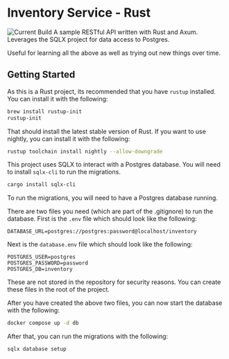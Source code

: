 # Inventory Service - Rust

![Current Build](https://github.com/tdrozdowski/inventory-servce-rs/actions/workflows/rust.yml/badge.svg)
A sample RESTful API written with Rust and Axum. Leverages the SQLX project for data access to Postgres.

Useful for learning all the above as well as trying out new things over time.

## Getting Started

As this is a Rust project, its recommended that you have `rustup` installed. You can install it with the following:

```bash
brew install rustup-init
rustup-init
```

That should install the latest stable version of Rust. If you want to use nightly, you can install it with the
following:

```bash
rustup toolchain install nightly --allow-downgrade
```

This project uses SQLX to interact with a Postgres database. You will need to install `sqlx-cli` to run the migrations.

```bash
cargo install sqlx-cli
```

To run the migrations, you will need to have a Postgres database running.

There are two files you need (which are part of the .gitignore) to run the database.
First is the `.env` file which should look like the following:

```
DATABASE_URL=postgres://postgres:password@localhost/inventory
```

Next is the `database.env` file which should look like the following:

```
POSTGRES_USER=postgres
POSTGRES_PASSWORD=password
POSTGRES_DB=inventory
``` 

These are not stored in the repository for security reasons. You can create these files in the root of the project.

After you have created the above two files, you can now start the database with the following:

```bash
docker compose up -d db
```

After that, you can run the migrations with the following:

```bash
sqlx database setup
```